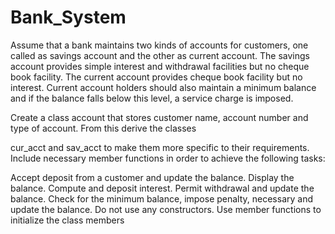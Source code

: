 # Bank_System


Assume that a bank maintains two kinds of accounts for customers, one called as savings account and the other as current account. The savings account provides simple interest and withdrawal facilities but no cheque book facility. The current account provides cheque book facility but no interest. Current account holders should also maintain a minimum balance and if the balance falls below this level, a service charge is imposed.

Create a class account that stores customer name, account number and type of account. From this derive the classes

cur_acct and sav_acct to make them more specific to their requirements. Include necessary member functions in order to achieve the following tasks:

Accept deposit from a customer and update the balance.
Display the balance.
Compute and deposit interest.
Permit withdrawal and update the balance.
Check for the minimum balance, impose penalty, necessary and update the balance.
Do not use any constructors. Use member functions to initialize the class members
